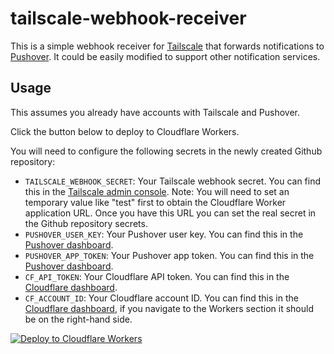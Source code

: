 # tailscale-webhook-receiver

This is a simple webhook receiver for [Tailscale](https://tailscale.com/) that forwards notifications to [Pushover](https://pushover.net). It could be easily modified to support other notification services.

## Usage

This assumes you already have accounts with Tailscale and Pushover.

Click the button below to deploy to Cloudflare Workers. 

You will need to configure the following secrets in the newly created Github repository:
- `TAILSCALE_WEBHOOK_SECRET`: Your Tailscale webhook secret. You can find this in the [Tailscale admin console](https://login.tailscale.com/admin/settings). Note: You will need to set an temporary value like "test" first to obtain the Cloudflare Worker application URL. Once you have this URL you can set the real secret in the Github repository secrets.
- `PUSHOVER_USER_KEY`: Your Pushover user key. You can find this in the [Pushover dashboard](https://pushover.net/).
- `PUSHOVER_APP_TOKEN`: Your Pushover app token. You can find this in the [Pushover dashboard](https://pushover.net/).
- `CF_API_TOKEN`: Your Cloudflare API token. You can find this in the [Cloudflare dashboard](https://dash.cloudflare.com/profile/api-tokens).
- `CF_ACCOUNT_ID`: Your Cloudflare account ID. You can find this in the [Cloudflare dashboard](https://dash.cloudflare.com/), if you navigate to the Workers section it should be on the right-hand side.


[![Deploy to Cloudflare Workers](https://deploy.workers.cloudflare.com/button)](https://deploy.workers.cloudflare.com/?url=https://github.com/dwin/tailscale-webhook-receiver)
